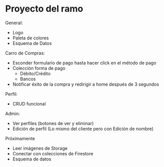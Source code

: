 # Proyecto del ramo

General:
- Logo
- Paleta de colores
- Esquema de Datos

Carro de Compras:
- Esconder formulario de pago hasta hacer click en el método de pago
- Colección forma de pago
  - Débito/Crédito
  - Bancos
- Notificar éxito de la compra y redirigir a home después de 3 segundos

Perfil:
- CRUD funcional

Admin:
- Ver perfiles (botones de ver y eliminar)
- Edición de perfil (Lo mismo del cliente pero con Edición de nombre)

Próximamente
- Leer imágenes de Storage
- Conectar con colecciones de Firestore
- Esquema de datos